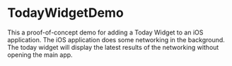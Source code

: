 # TodayWidgetDemo

This a proof-of-concept demo for adding a Today Widget to an iOS application. The iOS application does some networking in the background. The today widget will display the latest results of the networking without opening the main app.

